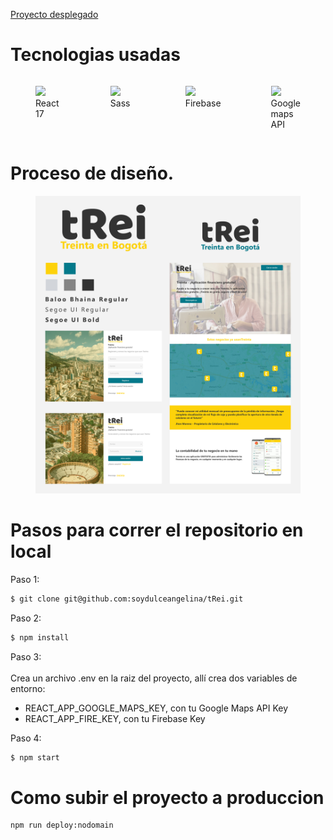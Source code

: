 [Proyecto desplegado](https://trei-bogota.surge.sh)

# Tecnologias usadas

<div style="display:flex">
    <figure style="width:100px">
        <img src="https://upload.wikimedia.org/wikipedia/commons/thumb/4/47/React.svg/100px-React.svg.png" style="width:100%">
        <caption>React 17</caption>
    </figure>
    <figure style="width:100px">
        <img src="https://upload.wikimedia.org/wikipedia/commons/thumb/9/96/Sass_Logo_Color.svg/245px-Sass_Logo_Color.svg.png" style="width:50%">
        <caption>Sass</caption>
    </figure>
    <figure style="width:100px">
        <img src="https://upload.wikimedia.org/wikipedia/commons/thumb/3/37/Firebase_Logo.svg/245px-Firebase_Logo.svg.png" style="width:100%">
        <caption>Firebase</caption>
    </figure>
    <figure style="width:100px">
        <img src="https://upload.wikimedia.org/wikipedia/commons/thumb/d/dc/Google_Maps_Logo.svg/245px-Google_Maps_Logo.svg.png" style="width:100%">
        <caption>Google maps API</caption>
    </figure>
</div>

# Proceso de diseño.

<figure>
    <img src="./src/assets/ui.jpg" style="width:500px">
</figure>

# Pasos para correr el repositorio en local

Paso 1: 
```sh
$ git clone git@github.com:soydulceangelina/tRei.git
```

Paso 2:
```sh
$ npm install
```

Paso 3: <br/><br/>
Crea un archivo .env en la raiz del proyecto, allí crea dos variables de entorno:
- REACT_APP_GOOGLE_MAPS_KEY, con tu Google Maps API Key
- REACT_APP_FIRE_KEY, con tu Firebase Key

Paso 4:
```sh
$ npm start
```

# Como subir el proyecto a produccion

```sh
npm run deploy:nodomain
```

